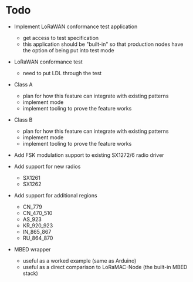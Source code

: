 Todo
====

- Implement LoRaWAN conformance test application
    - get access to test specification
    - this application should be "built-in" so that production nodes have
      the option of being put into test mode
    
- LoRaWAN conformance test
    - need to put LDL through the test

- Class A
    - plan for how this feature can integrate with existing patterns
    - implement mode
    - implement tooling to prove the feature works

- Class B
    - plan for how this feature can integrate with existing patterns
    - implement mode
    - implement tooling to prove the feature works
        
- Add FSK modulation support to existing SX1272/6 radio driver
        
- Add support for new radios
    - SX1261
    - SX1262

- Add support for additional regions    
    - CN_779
    - CN_470_510
    - AS_923
    - KR_920_923
    - IN_865_867
    - RU_864_870    

- MBED wrapper
    - useful as a worked example (same as Arduino)
    - useful as a direct comparison to LoRaMAC-Node (the built-in MBED stack)
